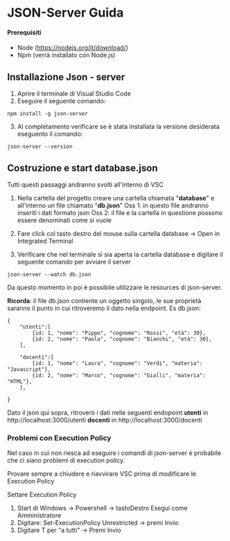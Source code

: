 # JSON-Server Guida

#### Prerequisiti
- Node (https://nodejs.org/it/download/)
- Npm (verrà installato con Node.js)

## Installazione Json - server

1. Aprire il terminale di Visual Studio Code
2. Eseguire il seguente comando:
```
npm install -g json-server
```
3. Al completamento verificare se è stata installata la versione desiderata eseguento il comando:
```
json-server --version
```
## Costruzione e start database.json
Tutti questi passaggi andranno svolti all'interno di VSC

1. Nella cartella del progetto creare una cartella chiamata "**database**" e all'interno un file chiamato "**db.json**"
Oss 1: in questo file andranno inseriti i dati formato json
Oss 2: il file e la cartella in questione possono essere denominati come si vuole

2. Fare click col tasto destro del mouse sulla cartella database -> Open in Integrated Terminal

3. Verificare che nel terminale si sia aperta la cartella database e digitare il seguente comando per avviare il server
```
json-server --watch db.json
```

Da questo momento in poi è possibile utilizzare le resources di json-server.

**Ricorda**: il file db.json contiente un oggetto singolo, le sue proprietà saranno il punto in cui ritroveremo il dato nella endpoint.
Es db.json:
```
{
    "utenti":[
        {id: 1, "nome": "Pippo", "cognome": "Rossi", "età": 30},
        {id: 2, "nome": "Paola", "cognome": "Bianchi", "età": 30},
    ],

    "docenti":[
        {id: 1, "nome": "Laura", "cognome": "Verdi", "materia": "Javascript"},
        {id: 2, "nome": "Marco", "cognome": "Gialli", "materia": "HTML"},
    ],

}
```
Dato il json qui sopra, ritroverò i dati nelle seguenti endopoint
**utenti** in http://localhost:3000/utenti
**docenti** in http://localhost:3000/docenti

### Problemi con Execution Policy
Nel caso in cui non riesca ad eseguire i comandi di json-server è probabile che ci siano problemi di execution policy.

Provare sempre a chiudere e riavvirare VSC prima di modificare le Execution Policy

Settare Execution Policy
1. Start di Windows -> Powershell -> tastoDestro Esegui come Amministratore
2. Digitare: Set-ExecutionPolicy Unrestricted -> premi Invio
3. Digitare T per "a tutti" -> Premi Invio 
